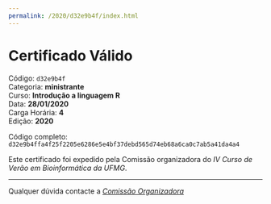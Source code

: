 ```yaml
---
permalink: /2020/d32e9b4f/index.html
---
```


# Certificado Válido

Código: `d32e9b4f`<br>
Categoria: **ministrante**<br>
Curso: **Introdução a linguagem R**<br>
Data: **28/01/2020**<br>
Carga Horária: **4**<br>
Edição: **2020**<br>


Código completo: `d32e9b4ffa4f25f2205e6286e5e4bf37debd565d74eb68a6ca0c7ab5a41da4a4`


Este certificado foi expedido pela Comissão organizadora do *IV Curso de Verão em Bioinformática da UFMG*.

----

Qualquer dúvida contacte a [_Comissão Organizadora_](<mailto:cursobioinfoufmg@gmail.com$subject=[Certificados]>)

